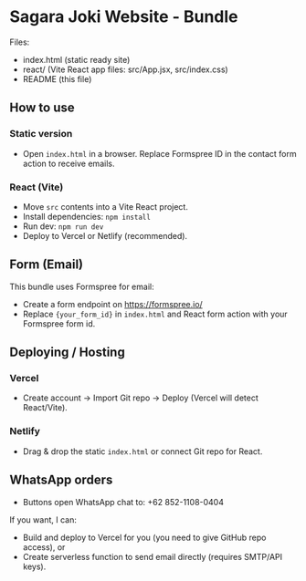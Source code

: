 
# Sagara Joki Website - Bundle

Files:
- index.html (static ready site)
- react/ (Vite React app files: src/App.jsx, src/index.css)
- README (this file)

## How to use

### Static version
- Open `index.html` in a browser. Replace Formspree ID in the contact form action to receive emails.

### React (Vite)
- Move `src` contents into a Vite React project.
- Install dependencies: `npm install`
- Run dev: `npm run dev`
- Deploy to Vercel or Netlify (recommended).

## Form (Email)
This bundle uses Formspree for email:
- Create a form endpoint on https://formspree.io/
- Replace `{your_form_id}` in `index.html` and React form action with your Formspree form id.

## Deploying / Hosting
### Vercel
- Create account -> Import Git repo -> Deploy (Vercel will detect React/Vite).
### Netlify
- Drag & drop the static `index.html` or connect Git repo for React.

## WhatsApp orders
- Buttons open WhatsApp chat to: +62 852-1108-0404

If you want, I can:
- Build and deploy to Vercel for you (you need to give GitHub repo access), or
- Create serverless function to send email directly (requires SMTP/API keys).
